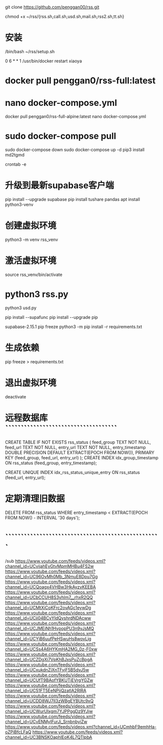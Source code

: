git clone https://github.com/penggan00/rss.git

chmod +x ~/rss/{rss.sh,call.sh,usd.sh,mail.sh,rss2.sh,tt.sh}
# 安装
/bin/bash ~/rss/setup.sh

0 6 * * 1 /usr/bin/docker restart xiaoya

# docker pull penggan0/rss-full:latest
# nano docker-compose.yml
docker pull penggan0/rss-full-alpine:latest
nano docker-compose.yml

# sudo docker-compose pull
sudo docker-compose down
sudo docker-compose up -d
pip3 install md2tgmd

crontab -e
# 升级到最新supabase客户端
pip install --upgrade supabase
pip install tushare pandas
apt install python3-venv
# 创建虚拟环境
python3 -m venv rss_venv
# 激活虚拟环境
source rss_venv/bin/activate
# python3 rss.py
python3 usd.py

pip install --supafunc
pip install --upgrade pip

supabase-2.15.1
pip freeze
python3 -m pip install -r requirements.txt
# 生成依赖
pip freeze > requirements.txt
# 退出虚拟环境
deactivate

# 远程数据库````````````````````````````````````
CREATE TABLE IF NOT EXISTS rss_status (
    feed_group TEXT NOT NULL,
    feed_url TEXT NOT NULL,
    entry_url TEXT NOT NULL,
    entry_timestamp DOUBLE PRECISION DEFAULT EXTRACT(EPOCH FROM NOW()),
    PRIMARY KEY (feed_group, feed_url, entry_url)
);
CREATE INDEX idx_group_timestamp ON rss_status (feed_group, entry_timestamp);

CREATE UNIQUE INDEX idx_rss_status_unique_entry ON rss_status (feed_url, entry_url);

# ​定期清理旧数据​
DELETE FROM rss_status 
WHERE entry_timestamp < EXTRACT(EPOCH FROM NOW() - INTERVAL '30 days');
# ``````````````````````````````````````````````````
/sub https://www.youtube.com/feeds/videos.xml?channel_id=UCvijahEyGtvMpmMHBu4FS2w https://www.youtube.com/feeds/videos.xml?channel_id=UC96OvMh0Mb_3NmuE8Dpu7Gg https://www.youtube.com/feeds/videos.xml?channel_id=UCQoagx4VHBw3HkAyzvKEEBA https://www.youtube.com/feeds/videos.xml?channel_id=UCbCCUH8S3yhlm7__rhxR2QQ https://www.youtube.com/feeds/videos.xml?channel_id=UCMtXiCoKFrc2ovAGc1eywDg https://www.youtube.com/feeds/videos.xml?channel_id=UCii04BCvYIdQvshrdNDAcww https://www.youtube.com/feeds/videos.xml?channel_id=UCJMEiNh1HvpopPU3n9vJsMQ https://www.youtube.com/feeds/videos.xml?channel_id=UCYjB6uufPeHSwuHs8wovLjg https://www.youtube.com/feeds/videos.xml?channel_id=UCSs4A6HYKmHA2MG_0z-F0xw https://www.youtube.com/feeds/videos.xml?channel_id=UCZDgXi7VpKhBJxsPuZcBpgA https://www.youtube.com/feeds/videos.xml?channel_id=UCxukdnZiXnTFvjF5B5dvJ5w https://www.youtube.com/feeds/videos.xml?channel_id=UCUfT9BAofYBKUTiEVrgYGZw https://www.youtube.com/feeds/videos.xml?channel_id=UC51FT5EeNPiiQzatlA2RlRA https://www.youtube.com/feeds/videos.xml?channel_id=UCDD8WJ7Il3zWBgEYBUtc9xQ https://www.youtube.com/feeds/videos.xml?channel_id=UCWurUlxgm7YJPPggDz9YJjw https://www.youtube.com/feeds/videos.xml?channel_id=UCvENMyIFurJi_SrnbnbyiZw https://www.youtube.com/feeds/videos.xml?channel_id=UCmhbF9emhHa-oZPiBfcLFaQ https://www.youtube.com/feeds/videos.xml?channel_id=UC3BNSKOaphlEoK4L7QTlpbA